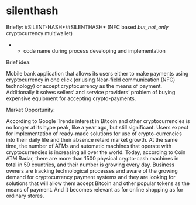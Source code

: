 # silenthash

Briefly: #SILENT-HASH*/#SILENTHASH* (NFC based _but_not_only_ cryptocurrency multiwallet)

* - code name during process developing and implementation

Brief idea:

Mobile bank application that allows its users either to make payments using cryptocurrency in one click (or using Near-field communication (NFC) technology) or accept cryptocurrency as the means of payment. Additionally it solves sellers’ and service providers’ problem of buying expensive equipment for accepting crypto-payments.

Market Opportunity:

According to Google Trends interest in Bitcoin and other cryptocurrencies is no longer at its hype peak, like a year ago, but still significant. Users expect for implementation of ready-made solutions for use of crypto-currencies into their daily life and their absence retard market growth. At the same time, the number of ATMs and automatic machines that operate with cryptocurrencies is increasing all over the world. Today, according to Coin ATM Radar, there are more than 1500 physical crypto-cash machines in total in 59 countries, and their number is growing every day. Business owners are tracking technological processes and aware of the growing demand for cryptocurrency payment systems and they are looking for solutions that will allow them accept Bitcoin and other popular tokens as the means of payment. And It becomes relevant as for online shopping as for ordinary stores.
